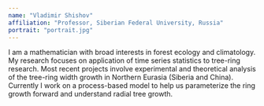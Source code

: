 ```yaml
---
name: "Vladimir Shishov"
affiliation: "Professor, Siberian Federal University, Russia"
portrait: "portrait.jpg"
---
```


I am a mathematician with broad interests in forest ecology and climatology. My research focuses on application of time series statistics to tree-ring research. Most recent projects involve experimental and theoretical analysis of the tree-ring width growth in Northern Eurasia (Siberia and China). Currently I work on a process-based model to help us parameterize the ring growth forward and understand radial tree growth.
